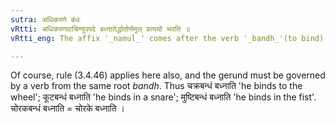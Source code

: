 ```yaml
---
sutra: अधिकरणे बंधः
vRtti: अधिकरणवाचिन्युपपदे बध्नातेर्द्धातोर्णमुल् प्रत्ययो भवति ॥
vRtti_eng: The affix '_namul_' comes after the verb '_bandh_'(to bind), when a word expressing location is in construction with it.

---
```

Of course, rule (3.4.46) applies here also, and the gerund must be governed by a verb from the same root _bandh_. Thus चक्रबन्धं बध्नाति 'he binds to the wheel'; कूटबन्धं बध्नाति 'he binds in a snare'; मुष्टिबन्धं बध्नाति 'he binds in the fist'. चोरकबन्धं बध्नाति = चोरके बध्नाति ।